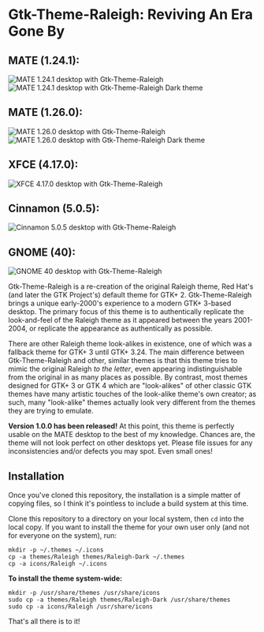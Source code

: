 # Gtk-Theme-Raleigh:  Reviving An Era Gone By

## MATE (1.24.1):
<img alt="MATE 1.24.1 desktop with Gtk-Theme-Raleigh" src="https://raw.githubusercontent.com/thesquash/gtk-theme-raleigh/master/Raleigh-MATE-1-24.png"/>
<img alt="MATE 1.24.1 desktop with Gtk-Theme-Raleigh Dark theme" src="https://raw.githubusercontent.com/thesquash/gtk-theme-raleigh/master/Raleigh-Dark-MATE-1-24.png"/>

## MATE (1.26.0):
<img alt="MATE 1.26.0 desktop with Gtk-Theme-Raleigh" src="https://raw.githubusercontent.com/thesquash/gtk-theme-raleigh/master/Raleigh-MATE-1-26.png"/>
<img alt="MATE 1.26.0 desktop with Gtk-Theme-Raleigh Dark theme" src="https://raw.githubusercontent.com/thesquash/gtk-theme-raleigh/master/Raleigh-Dark-MATE-1-26.png"/>

## XFCE (4.17.0):
<img alt="XFCE 4.17.0 desktop with Gtk-Theme-Raleigh" src="https://raw.githubusercontent.com/thesquash/gtk-theme-raleigh/master/Raleigh-XFCE.png"/>

## Cinnamon (5.0.5):
<img alt="Cinnamon 5.0.5 desktop with Gtk-Theme-Raleigh" src="https://raw.githubusercontent.com/thesquash/gtk-theme-raleigh/master/Raleigh-Cinnamon.png"/>

## GNOME (40):
<img alt="GNOME 40 desktop with Gtk-Theme-Raleigh" src="https://raw.githubusercontent.com/thesquash/gtk-theme-raleigh/master/Raleigh-GNOME-40.png"/>

Gtk-Theme-Raleigh is a re-creation of the original Raleigh theme, Red Hat's
(and later the GTK Project's) default theme for GTK+ 2.  Gtk-Theme-Raleigh
brings a unique early-2000's experience to a modern GTK+ 3-based desktop.
The primary focus of this theme is to authentically replicate the look-and-feel
of the Raleigh theme as it appeared between the years 2001-2004, or replicate
the appearance as authentically as possible.

There are other Raleigh theme look-alikes in existence, one of which was a
fallback theme for GTK+ 3 until GTK+ 3.24.  The main difference between
Gtk-Theme-Raleigh and other, similar themes is that this theme tries to mimic
the original Raleigh *to the letter*, even appearing indistinguishable from
the original in as many places as possible.  By contrast, most themes designed
for GTK+ 3 or GTK 4 which are "look-alikes" of other classic GTK themes have
many artistic touches of the look-alike theme's own creator; as such, many
"look-alike" themes actually look very different from the themes they are
trying to emulate.

**Version 1.0.0 has been released!**  At this point, this theme is perfectly
usable on the MATE desktop to the best of my knowledge.  Chances are, the
theme will not look perfect on other desktops yet.  Please file issues for
any inconsistencies and/or defects you may spot.  Even small ones!

## Installation

Once you've cloned this repository, the installation is a simple matter of
copying files, so I think it's pointless to include a build system at this
time.

Clone this repository to a directory on your local system, then `cd` into
the local copy.  If you want to install the theme for your own user only
(and not for everyone on the system), run:

```
mkdir -p ~/.themes ~/.icons
cp -a themes/Raleigh themes/Raleigh-Dark ~/.themes
cp -a icons/Raleigh ~/.icons
```

**To install the theme system-wide:**

```
mkdir -p /usr/share/themes /usr/share/icons
sudo cp -a themes/Raleigh themes/Raleigh-Dark /usr/share/themes
sudo cp -a icons/Raleigh /usr/share/icons
```

That's all there is to it!
